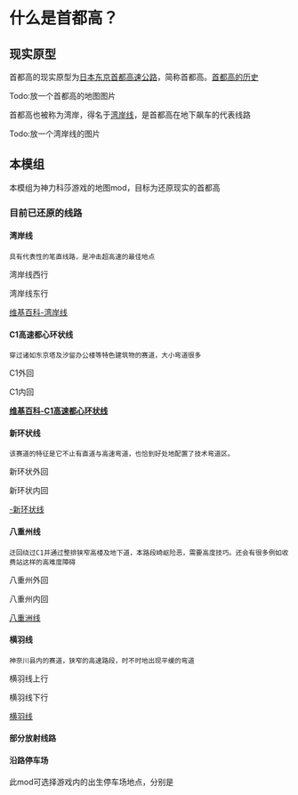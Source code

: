# 什么是首都高？

## 现实原型

首都高的现实原型为[日本东京首都高速公路]()，简称首都高。[首都高的历史](https://www.shutoko.co.jp/zh-CN/index/about/history/)

Todo:放一个首都高的地图图片

首都高也被称为湾岸，得名于[湾岸线]()，是首都高在地下飙车的代表线路

Todo:放一个湾岸线的图片

## 本模组

<!--链接为维基百科词条，需要代理才能访问-->

本模组为神力科莎游戏的地图mod，目标为还原现实的首都高

### 目前已还原的线路

#### 湾岸线

`具有代表性的笔直线路，是冲击超高速的最佳地点`

湾岸线西行

湾岸线东行

[维基百科-湾岸线](https://zh.wikipedia.org/wiki/首都高速灣岸線)



#### C1高速都心环状线

`穿过诸如东京塔及汐留办公楼等特色建筑物的赛道，大小弯道很多`

C1外回

C1内回

**[维基百科-C1高速都心环状线](https://zh.wikipedia.org/wiki/首都高速道路都心環狀線)**



#### 新环状线

`该赛道的特征是它不止有直道与高速弯道，也恰到好处地配置了技术弯道区。`

新环状外回

新环状内回

[-新环状线]()



#### 八重州线

`迂回绕过C1并通过整排狭窄高楼及地下道，本路段崎岖险恶，需要高度技巧。还会有很多例如收费站这样的高难度障碍`

八重州外回

八重州内回

[八重洲线](https://zh.wikipedia.org/wiki/首都高速八重洲線)



#### 横羽线

`神奈川县内的赛道，狭窄的高速路段，时不时地出现平缓的弯道`

横羽线上行

横羽线下行

[横羽线](https://zh.wikipedia.org/wiki/首都高速神奈川1號橫羽線)



#### 部分放射线路



#### 沿路停车场

此mod可选择游戏内的出生停车场地点，分别是